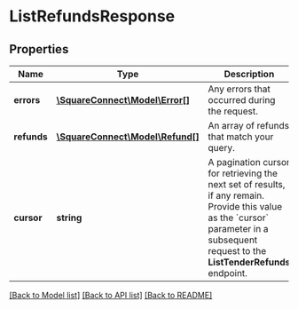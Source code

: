 # ListRefundsResponse

## Properties
Name | Type | Description | Notes
------------ | ------------- | ------------- | -------------
**errors** | [**\SquareConnect\Model\Error[]**](Error.md) | Any errors that occurred during the request. | [optional] 
**refunds** | [**\SquareConnect\Model\Refund[]**](Refund.md) | An array of refunds that match your query. | [optional] 
**cursor** | **string** | A pagination cursor for retrieving the next set of results, if any remain.  Provide this value as the &#x60;cursor&#x60; parameter in a subsequent request to the **ListTenderRefunds** endpoint. | [optional] 

[[Back to Model list]](../README.md#documentation-for-models) [[Back to API list]](../README.md#documentation-for-api-endpoints) [[Back to README]](../README.md)



